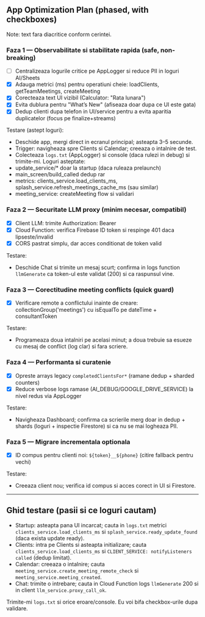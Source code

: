 ## App Optimization Plan (phased, with checkboxes)

Note: text fara diacritice conform cerintei.

### Faza 1 — Observabilitate si stabilitate rapida (safe, non-breaking)
- [ ] Centralizeaza logurile critice pe AppLogger si reduce PII in loguri AI/Sheets
- [x] Adauga metrici (ms) pentru operatiuni cheie: loadClients, getTeamMeetings, createMeeting
- [x] Corecteaza text UI vizibil (Calculator: "Rata lunara")
- [x] Evita dublura pentru "What’s New" (afiseaza doar dupa ce UI este gata)
- [x] Dedup clienti dupa telefon in UI/service pentru a evita aparitia duplicatelor (focus pe finalize+streams)

Testare (astept loguri):
- Deschide app, mergi direct in ecranul principal; asteapta 3–5 secunde.
- Trigger: navigheaza spre Clients si Calendar; creeaza o intalnire de test.
- Colecteaza `logs.txt` (AppLogger) si console (daca rulezi in debug) si trimite-mi.
Loguri asteptate:
- update_service/* doar la startup (daca ruleaza prelaunch)
- main_screen/build_called dedup rar
- metrics: clients_service.load_clients_ms, splash_service.refresh_meetings_cache_ms (sau similar)
- meeting_service: createMeeting flow si validari

### Faza 2 — Securitate LLM proxy (minim necesar, compatibil)
- [x] Client LLM: trimite Authorization: Bearer <idToken>
- [x] Cloud Function: verifica Firebase ID token si respinge 401 daca lipseste/invalid
- [x] CORS pastrat simplu, dar acces conditionat de token valid

Testare:
- Deschide Chat si trimite un mesaj scurt; confirma in logs function `llmGenerate` ca token-ul este validat (200) si ca raspunsul vine.

### Faza 3 — Corectitudine meeting conflicts (quick guard)
 - [x] Verificare remote a conflictului inainte de creare: collectionGroup('meetings') cu isEqualTo pe dateTime + consultantToken

Testare:
- Programeaza doua intalniri pe acelasi minut; a doua trebuie sa esueze cu mesaj de conflict (log clar) si fara scriere.

### Faza 4 — Performanta si curatenie
 - [x] Opreste arrays legacy `completedClientsFor*` (ramane dedup + sharded counters)
 - [x] Reduce verbose logs ramase (AI_DEBUG/GOOGLE_DRIVE_SERVICE) la nivel redus via AppLogger

Testare:
- Navigheaza Dashboard; confirma ca scrierile merg doar in dedup + shards (loguri + inspectie Firestore) si ca nu se mai logheaza PII.

### Faza 5 — Migrare incrementala optionala
- [x] ID compus pentru clienti noi: `${token}__${phone}` (citire fallback pentru vechi)

Testare:
- Creeaza client nou; verifica id compus si acces corect in UI si Firestore.

---

## Ghid testare (pasii si ce loguri cautam)
- Startup: asteapta pana UI incarcat; cauta in `logs.txt` metrici `clients_service.load_clients_ms` si `splash_service.ready_update_found` (daca exista update ready).
- Clients: intra pe Clients si asteapta initializare; cauta `clients_service.load_clients_ms` si `CLIENT_SERVICE: notifyListeners called` (dedup limitat).
- Calendar: creeaza o intalnire; cauta `meeting_service.create_meeting_remote_check` si `meeting_service.meeting_created`.
- Chat: trimite o intrebare; cauta in Cloud Function logs `llmGenerate` 200 si in client `llm_service.proxy_call_ok`.

Trimite-mi `logs.txt` si orice eroare/console. Eu voi bifa checkbox-urile dupa validare.


